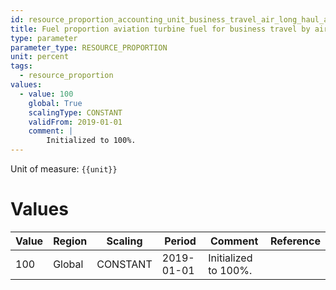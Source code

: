 ```yaml
---
id: resource_proportion_accounting_unit_business_travel_air_long_haul_aviation_turbine_fuel
title: Fuel proportion aviation turbine fuel for business travel by air long haul
type: parameter
parameter_type: RESOURCE_PROPORTION
unit: percent
tags:
  - resource_proportion
values:
  - value: 100
    global: True
    scalingType: CONSTANT
    validFrom: 2019-01-01
    comment: |
        Initialized to 100%.
---
```



Unit of measure: `{{unit}}`


# Values


| Value | Region | Scaling | Period | Comment | Reference |
|-------|--------|---------|--------|---------|-----------|
| 100 | Global | CONSTANT | 2019-01-01 | Initialized to 100%. |  |


